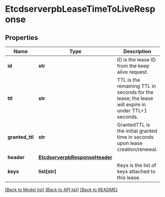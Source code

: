 # EtcdserverpbLeaseTimeToLiveResponse

## Properties
Name | Type | Description | Notes
------------ | ------------- | ------------- | -------------
**id** | **str** | ID is the lease ID from the keep alive request. | [optional] 
**ttl** | **str** | TTL is the remaining TTL in seconds for the lease; the lease will expire in under TTL+1 seconds. | [optional] 
**granted_ttl** | **str** | GrantedTTL is the initial granted time in seconds upon lease creation/renewal. | [optional] 
**header** | [**EtcdserverpbResponseHeader**](EtcdserverpbResponseHeader.md) |  | [optional] 
**keys** | **list[str]** | Keys is the list of keys attached to this lease. | [optional] 

[[Back to Model list]](../README.md#documentation-for-models) [[Back to API list]](../README.md#documentation-for-api-endpoints) [[Back to README]](../README.md)


